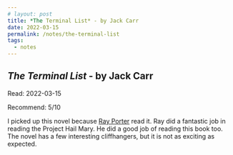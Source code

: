 ```yaml
---
# layout: post
title: *The Terminal List* - by Jack Carr
date: 2022-03-15
permalink: /notes/the-terminal-list
tags:
  - notes
---
```


## *The Terminal List* - by Jack Carr

Read: 2022-03-15

Recommend: 5/10

I picked up this novel because [Ray Porter](https://en.wikipedia.org/wiki/Ray_Porter) read it. Ray did a fantastic job in reading the Project Hail Mary. He did a good job of reading this book too. The novel has a few interesting cliffhangers, but it is not as exciting as expected. 